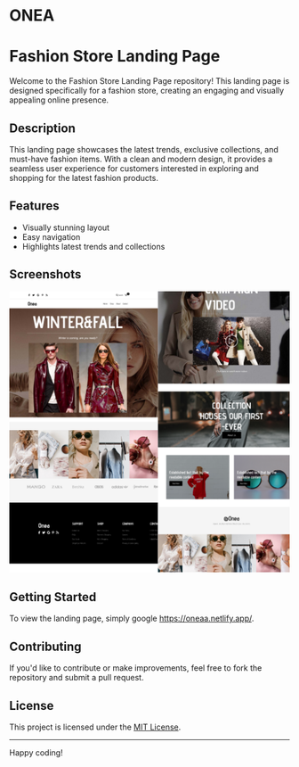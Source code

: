 # ONEA
# Fashion Store Landing Page

Welcome to the Fashion Store Landing Page repository! This landing page is designed specifically for a fashion store, creating an engaging and visually appealing online presence.

## Description

This landing page showcases the latest trends, exclusive collections, and must-have fashion items. With a clean and modern design, it provides a seamless user experience for customers interested in exploring and shopping for the latest fashion products.

## Features

- Visually stunning layout
- Easy navigation
- Highlights latest trends and collections

## Screenshots

![Landing Page Screenshot](/image/preview%20image.png)

## Getting Started

To view the landing page, simply google https://oneaa.netlify.app/.

## Contributing

If you'd like to contribute or make improvements, feel free to fork the repository and submit a pull request.

## License

This project is licensed under the [MIT License](LICENSE).

---

Happy coding!

